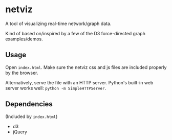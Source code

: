 # netviz
A tool of visualizing real-time network/graph data.

Kind of based on/inspired by a few of the D3 force-directed graph examples/demos.

## Usage
Open `index.html`. Make sure the netviz css and js files are included properly by the browser.

Alternatively, serve the file with an HTTP server. Python's built-in web server works well: `python -m SimpleHTTPServer`.

## Dependencies
(Included by `index.html`)

* d3
* jQuery